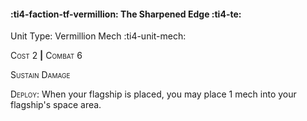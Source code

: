 #### :ti4-faction-tf-vermillion: **The Sharpened Edge** :ti4-te:

Unit Type: Vermillion Mech :ti4-unit-mech: 

<span style="font-variant:small-caps;">Cost 2</span> __|__ <span style="font-variant:small-caps;">Combat 6</span>

<span style="font-variant:small-caps;">Sustain Damage</span>

<span style="font-variant:small-caps;">Deploy</span>: When your flagship is placed, you may place 1 mech into your flagship's space area.
